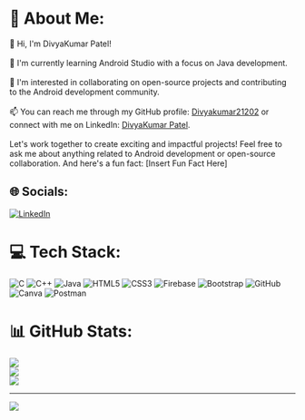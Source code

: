 # 💫 About Me:
👋 Hi, I'm DivyaKumar Patel!<br><br>🌱 I'm currently learning Android Studio with a focus on Java development.<br><br>💞 I'm interested in collaborating on open-source projects and contributing to the Android development community.<br><br>📫 You can reach me through my GitHub profile: [Divyakumar21202](https://github.com/Divyakumar21202) or connect with me on LinkedIn: [DivyaKumar Patel](https://www.linkedin.com/in/divyakumar-patel-3278a525a).<br><br>Let's work together to create exciting and impactful projects! Feel free to ask me about anything related to Android development or open-source collaboration. And here's a fun fact: [Insert Fun Fact Here]<br>


## 🌐 Socials:
[![LinkedIn](https://img.shields.io/badge/LinkedIn-%230077B5.svg?logo=linkedin&logoColor=white)](https://linkedin.com/in/in/divyakumar-patel-3278a525a/) 

# 💻 Tech Stack:
![C](https://img.shields.io/badge/c-%2300599C.svg?style=for-the-badge&logo=c&logoColor=white) ![C++](https://img.shields.io/badge/c++-%2300599C.svg?style=for-the-badge&logo=c%2B%2B&logoColor=white) ![Java](https://img.shields.io/badge/java-%23ED8B00.svg?style=for-the-badge&logo=java&logoColor=white) ![HTML5](https://img.shields.io/badge/html5-%23E34F26.svg?style=for-the-badge&logo=html5&logoColor=white) ![CSS3](https://img.shields.io/badge/css3-%231572B6.svg?style=for-the-badge&logo=css3&logoColor=white) ![Firebase](https://img.shields.io/badge/firebase-%23039BE5.svg?style=for-the-badge&logo=firebase) ![Bootstrap](https://img.shields.io/badge/bootstrap-%23563D7C.svg?style=for-the-badge&logo=bootstrap&logoColor=white) ![GitHub](https://img.shields.io/badge/GitHub-%23121011.svg?style=for-the-badge&logo=github&logoColor=white) ![Canva](https://img.shields.io/badge/Canva-%2300C4CC.svg?style=for-the-badge&logo=Canva&logoColor=white) ![Postman](https://img.shields.io/badge/Postman-FF6C37?style=for-the-badge&logo=postman&logoColor=white)
# 📊 GitHub Stats:
![](https://github-readme-stats.vercel.app/api?username=Divyakumar21202&theme=dark&hide_border=false&include_all_commits=true&count_private=true)<br/>
![](https://github-readme-streak-stats.herokuapp.com/?user=Divyakumar21202&theme=dark&hide_border=false)<br/>
![](https://github-readme-stats.vercel.app/api/top-langs/?username=Divyakumar21202&theme=dark&hide_border=false&include_all_commits=true&count_private=true&layout=compact)

---
[![](https://visitcount.itsvg.in/api?id=Divyakumar21202&icon=0&color=0)](https://visitcount.itsvg.in)

<!-- Proudly created with GPRM ( https://gprm.itsvg.in ) -->
